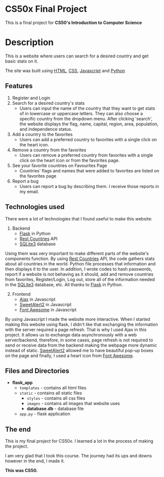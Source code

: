 # CS50x Final Project

This is a final project for **CS50's Introduction to Computer Science**

# Description

This is a website where users can search for a desired country and get basic stats on it. 

The site was built using [HTML](https://en.wikipedia.org/wiki/HTML), [CSS](https://en.wikipedia.org/wiki/CSS), [Javascript](https://en.wikipedia.org/wiki/Javascript) and [Python](https://en.wikipedia.org/wiki/Python)

## Features
1. Register and Login
2. Search for a desired country's stats
   - Users can input the name of the country that they want to get stats of in lowercase or uppercase letters. They can also choose a specific country from the dropdown 
   menu. After clicking 'search', the website displays the flag, name, capital, region, area, population, and independence status.
3. Add a country to the favorites
   - Users can add a preferred country to favorites with a single click on the heart icon.
4. Remove a country from the favorites
   - Users can remove a preferred country from favorites with a single click on the heart icon or from the favorites page.
5. See your favorite countries on Favourites Page
   - Countries' flags and names that were added to favorites are listed on the favorites page
6. Report a bug
   - Users can report a bug by describing them. I receive those reports in my email.

## Technologies used
There were a lot of technologies that I found useful to make this website:
1. Backend
   - [Flask](https://flask.palletsprojects.com/en/2.2.x/) in Python
   - [Rest Countries](https://restcountries.com/) API
   - [SQLite3](https://sqlite.org/index.html) database

Using them was very important to make different parts of the website's components function. By using [Rest Countries](https://restcountries.com/) API, the code gathers stats about all countries in the world. Python file processes that information and then displays it to the user. In addition, I wrote codes to hash passwords, report if a website is not behaving as it should, add and remove countries from favorites, Register/Login, Log out, store all of the information needed in the [SQLite3](https://sqlite.org/index.html) database, etc. All thanks to [Flask](https://flask.palletsprojects.com/en/2.2.x/) in Python.

2. Frontend
   - [Ajax](https://ka.wikipedia.org/wiki/Ajax) in Javascript
   - [SweetAlert2](https://sweetalert2.github.io/) in Javascript
   - [Font Awesome](https://fontawesome.com/) in Javascript

By using Javascript I made the website more interactive. When I started making this website using flask, I didn't like that exchanging the information with the server required a page refresh. That is why I used Ajax in this project. It allows us to exchange data asynchronously with a web server/backend, therefore, in some cases, page refresh is not required to send or receive data from the backend making the webpage more dynamic instead of static. [SweetAlert2](https://sweetalert2.github.io/) allowed me to have beautiful pop-up boxes on the page and finally, I used a heart icon from [Font Awesome](https://fontawesome.com/).

 

 
## Files and Directories
- **flask_app**
   - `templates` - contains all html files
   - `static` - contains all static files
      - `styles` - contains all css files
      - `images` - contains all images that website uses
      - **database.db** - database file
   - `app.py` - flask application


## The end

This is my final project for CS50x. I learned a lot in the process of making the project. 

I am very glad that I took this course. The journey had its ups and downs however in the end, I made it.

**This was CS50.**
